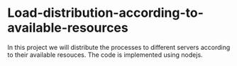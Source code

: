 # Load-distribution-according-to-available-resources

In this project we will distribute the processes to different servers according to their available resouces.
The code is implemented using nodejs.
